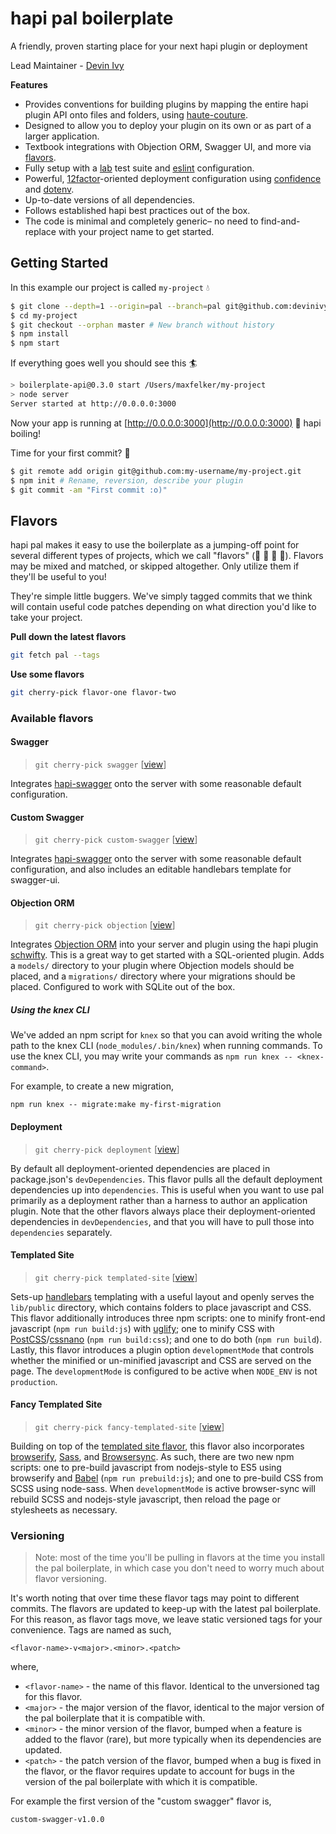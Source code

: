 # hapi pal boilerplate

A friendly, proven starting place for your next hapi plugin or deployment

Lead Maintainer - [Devin Ivy](https://github.com/devinivy)

**Features**
 - Provides conventions for building plugins by mapping the entire hapi plugin API onto files and folders, using [haute-couture](https://github.com/devinivy/haute-couture).
 - Designed to allow you to deploy your plugin on its own or as part of a larger application.
 - Textbook integrations with Objection ORM, Swagger UI, and more via [flavors](#flavors).
 - Fully setup with a [lab](https://github.com/hapijs/lab) test suite and [eslint](https://github.com/eslint/eslint) configuration.
 - Powerful, [12factor](https://12factor.net/)-oriented deployment configuration using
 [confidence](https://github.com/hapijs/confidence) and [dotenv](https://github.com/motdotla/dotenv).
 - Up-to-date versions of all dependencies.
 - Follows established hapi best practices out of the box.
 - The code is minimal and completely generic– no need to find-and-replace with your project name to get started.

## Getting Started
In this example our project is called `my-project` :droplet:

```bash
$ git clone --depth=1 --origin=pal --branch=pal git@github.com:devinivy/boilerplate-api.git my-project
$ cd my-project
$ git checkout --orphan master # New branch without history
$ npm install
$ npm start
```

If everything goes well you should see this :surfer:

```bash
> boilerplate-api@0.3.0 start /Users/maxfelker/my-project
> node server
Server started at http://0.0.0.0:3000
```

Now your app is running at [http://0.0.0.0:3000](http://0.0.0.0:3000) :potable_water: hapi boiling!

Time for your first commit? :ocean:

```bash
$ git remote add origin git@github.com:my-username/my-project.git
$ npm init # Rename, reversion, describe your plugin
$ git commit -am "First commit :o)"
```

## Flavors

hapi pal makes it easy to use the boilerplate as a jumping-off point for several different types of projects, which we call "flavors" (:lollipop: :fries: :doughnut: :poultry_leg:).  Flavors may be mixed and matched, or skipped altogether.  Only utilize them if they'll be useful to you!

They're simple little buggers.  We've simply tagged commits that we think will contain useful code patches depending on what direction you'd like to take your project.

**Pull down the latest flavors**
```sh
git fetch pal --tags
```

**Use some flavors**
```sh
git cherry-pick flavor-one flavor-two
```

### Available flavors
#### Swagger
> `git cherry-pick swagger` [[view](https://github.com/devinivy/boilerplate-api/commit/swagger)]

Integrates [hapi-swagger](https://github.com/glennjones/hapi-swagger) onto the server with some reasonable default configuration.

#### Custom Swagger
> `git cherry-pick custom-swagger` [[view](https://github.com/devinivy/boilerplate-api/commit/custom-swagger)]

Integrates [hapi-swagger](https://github.com/glennjones/hapi-swagger) onto the server with some reasonable default configuration, and also includes an editable handlebars template for swagger-ui.

#### Objection ORM
> `git cherry-pick objection` [[view](https://github.com/devinivy/boilerplate-api/commit/objection)]

Integrates [Objection ORM](https://github.com/Vincit/objection.js) into your server and plugin using the hapi plugin [schwifty](https://github.com/BigRoomStudios/schwifty).  This is a great way to get started with a SQL-oriented plugin.  Adds a `models/` directory to your plugin where Objection models should be placed, and a `migrations/` directory where your migrations should be placed.  Configured to work with SQLite out of the box.

##### Using the knex CLI
We've added an npm script for `knex` so that you can avoid writing the whole path to the knex CLI (`node_modules/.bin/knex`) when running commands.  To use the knex CLI, you may write your commands as `npm run knex -- <knex-command>`.

For example, to create a new migration,
```
npm run knex -- migrate:make my-first-migration
```

#### Deployment
> `git cherry-pick deployment` [[view](https://github.com/devinivy/boilerplate-api/commit/deployment)]

By default all deployment-oriented dependencies are placed in package.json's `devDependencies`.  This flavor pulls all the default deployment dependencies up into `dependencies`.  This is useful when you want to use pal primarily as a deployment rather than a harness to author an application plugin.  Note that the other flavors always place their deployment-oriented dependencies in `devDependencies`, and that you will have to pull those into `dependencies` separately.

#### Templated Site
> `git cherry-pick templated-site` [[view](https://github.com/devinivy/boilerplate-api/commit/templated-site)]

Sets-up [handlebars](https://github.com/wycats/handlebars.js/) templating with a useful layout and openly serves the `lib/public` directory, which contains folders to place javascript and CSS.  This flavor additionally introduces three npm scripts: one to minify front-end javascript (`npm run build:js`) with [uglify](https://github.com/mishoo/UglifyJS2); one to minify CSS with [PostCSS](https://github.com/postcss/postcss)/[cssnano](https://github.com/ben-eb/cssnano) (`npm run build:css`); and one to do both (`npm run build`).  Lastly, this flavor introduces a plugin option `developmentMode` that controls whether the minified or un-minified javascript and CSS are served on the page.  The `developmentMode` is configured to be active when `NODE_ENV` is not `production`.

#### Fancy Templated Site
> `git cherry-pick fancy-templated-site` [[view](https://github.com/devinivy/boilerplate-api/commit/fancy-templated-site)]

Building on top of the [templated site flavor](#templated-site), this flavor also incorporates [browserify](https://github.com/substack/node-browserify), [Sass](https://www.npmjs.com/package/node-sass), and [Browsersync](https://github.com/Browsersync/browser-sync).  As such, there are two new npm scripts: one to pre-build javascript from nodejs-style to ES5 using browserify and [Babel](https://github.com/babel/babel) (`npm run prebuild:js`); and one to pre-build CSS from SCSS using node-sass.  When `developmentMode` is active browser-sync will rebuild SCSS and nodejs-style javascript, then reload the page or stylesheets as necessary.

### Versioning
> Note: most of the time you'll be pulling in flavors at the time you install the pal boilerplate, in which case you don't need to worry much about flavor versioning.

It's worth noting that over time these flavor tags may point to different commits.  The flavors are updated to keep-up with the latest pal boilerplate.  For this reason, as flavor tags move, we leave static versioned tags for your convenience.  Tags are named as such,
```
<flavor-name>-v<major>.<minor>.<patch>
```
where,

 - `<flavor-name>` - the name of this flavor.  Identical to the unversioned tag for this flavor.
 - `<major>` - the major version of the flavor, identical to the major version of the pal boilerplate that it is compatible with.
 - `<minor>` - the minor version of the flavor, bumped when a feature is added to the flavor (rare), but more typically when its dependencies are updated.
 - `<patch>` - the patch version of the flavor, bumped when a bug is fixed in the flavor, or the flavor requires update to account for bugs in the version of the pal boilerplate with which it is compatible.

For example the first version of the "custom swagger" flavor is,
```
custom-swagger-v1.0.0
```

